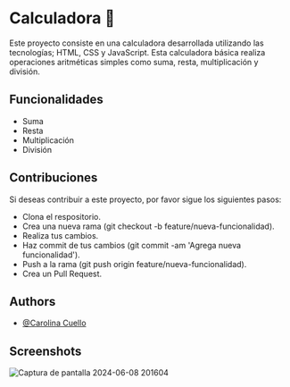 
# Calculadora 🚀

Este proyecto consiste en una calculadora desarrollada utilizando las tecnologías; HTML, CSS y JavaScript. 
Esta calculadora básica realiza operaciones aritméticas simples como suma, resta, multiplicación y división.


## Funcionalidades

- Suma
- Resta
- Multiplicación
- División


## Contribuciones

Si deseas contribuir a este proyecto, por favor sigue los siguientes pasos:

- Clona el respositorio. 
- Crea una nueva rama (git checkout -b feature/nueva-funcionalidad).
- Realiza tus cambios. 
- Haz commit de tus cambios (git commit -am 'Agrega nueva funcionalidad'). 
- Push a la rama (git push origin feature/nueva-funcionalidad). 
- Crea un Pull Request. 

## Authors

- [@Carolina Cuello](https://www.linkedin.com/in/carolina-cuello-luna-982035233/)


## Screenshots

![Captura de pantalla 2024-06-08 201604](https://github.com/Caro-Cuello/calculator/assets/122840125/e2482876-ad48-41ff-a86d-84cae2dead2e)
